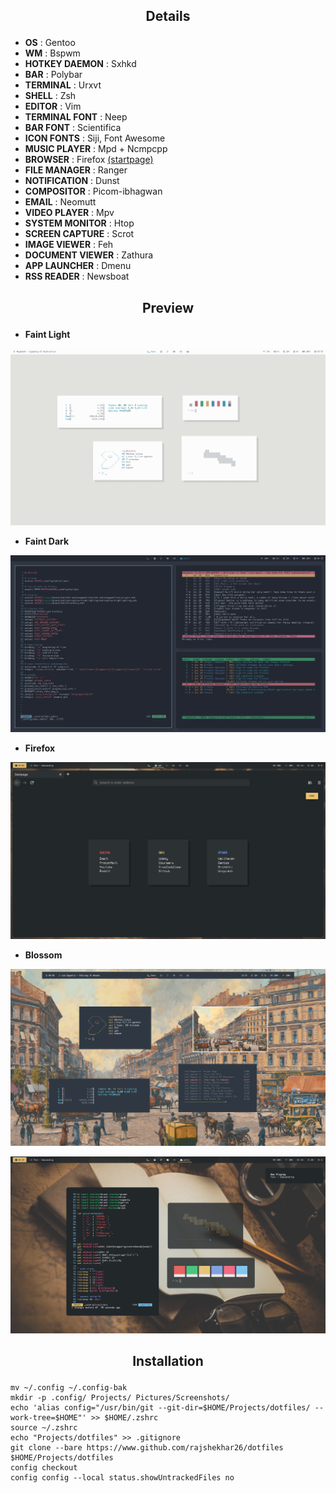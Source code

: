## <p align="center">Details</p>

+ **OS**                : Gentoo
+ **WM**                : Bspwm
+ **HOTKEY DAEMON**     : Sxhkd
+ **BAR**               : Polybar
+ **TERMINAL**          : Urxvt
+ **SHELL**             : Zsh
+ **EDITOR**            : Vim
+ **TERMINAL FONT**     : Neep
+ **BAR FONT**          : Scientifica
+ **ICON FONTS**        : Siji, Font Awesome
+ **MUSIC PLAYER**      : Mpd + Ncmpcpp
+ **BROWSER**           : Firefox [(startpage)](https://github.com/rajshekhar26/startpage)
+ **FILE MANAGER**      : Ranger
+ **NOTIFICATION**      : Dunst
+ **COMPOSITOR**        : Picom-ibhagwan
+ **EMAIL**             : Neomutt
+ **VIDEO PLAYER**      : Mpv
+ **SYSTEM MONITOR**    : Htop
+ **SCREEN CAPTURE**    : Scrot
+ **IMAGE VIEWER**      : Feh
+ **DOCUMENT VIEWER**   : Zathura
+ **APP LAUNCHER**      : Dmenu
+ **RSS READER**        : Newsboat

## <p align="center">Preview</p>

+ **Faint Light**

![screenshot](/Pictures/Screenshots/faint_light.png)

+ **Faint Dark**

![screenshot](/Pictures/Screenshots/faint_dark.png)

+ **Firefox**

![screenshot](/Pictures/Screenshots/firefox.png)

+ **Blossom**

![screenshot](/Pictures/Screenshots/blossom1.png)

![screenshot](/Pictures/Screenshots/blossom2.png)

## <p align="center">Installation</p>

```shell
mv ~/.config ~/.config-bak
mkdir -p .config/ Projects/ Pictures/Screenshots/
echo 'alias config="/usr/bin/git --git-dir=$HOME/Projects/dotfiles/ --work-tree=$HOME"' >> $HOME/.zshrc
source ~/.zshrc
echo "Projects/dotfiles" >> .gitignore
git clone --bare https://www.github.com/rajshekhar26/dotfiles $HOME/Projects/dotfiles
config checkout
config config --local status.showUntrackedFiles no
```
